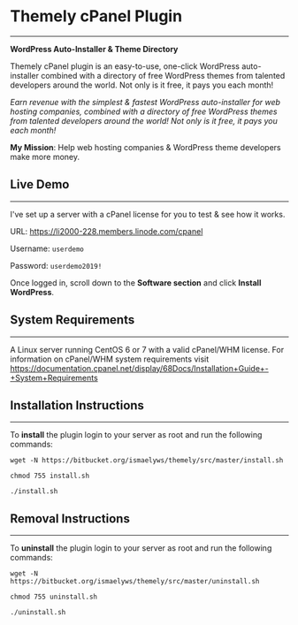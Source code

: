# Themely cPanel Plugin
---

**WordPress Auto-Installer & Theme Directory**

Themely cPanel plugin is an easy-to-use, one-click WordPress auto-installer combined with a directory of free WordPress themes from talented developers around the world. Not only is it free, it pays you each month!

*Earn revenue with the simplest & fastest WordPress auto-installer for web hosting companies, combined with a directory of free WordPress themes from talented developers around the world! Not only is it free, it pays you each month!*

**My Mission**: Help web hosting companies & WordPress theme developers make more money.


## Live Demo
---

I've set up a server with a cPanel license for you to test & see how it works.

URL: https://li2000-228.members.linode.com/cpanel

Username: `userdemo`

Password: `userdemo2019!`

Once logged in, scroll down to the **Software section** and click **Install WordPress**.


## System Requirements
---

A Linux server running CentOS 6 or 7 with a valid cPanel/WHM license. For information on cPanel/WHM system requirements visit https://documentation.cpanel.net/display/68Docs/Installation+Guide+-+System+Requirements



## Installation Instructions
---

To **install** the plugin login to your server as root and run the following commands:

`wget -N https://bitbucket.org/ismaelyws/themely/src/master/install.sh`

`chmod 755 install.sh`

`./install.sh`


## Removal Instructions
---

To **uninstall** the plugin login to your server as root and run the following commands:

`wget -N https://bitbucket.org/ismaelyws/themely/src/master/uninstall.sh`

`chmod 755 uninstall.sh`

`./uninstall.sh`